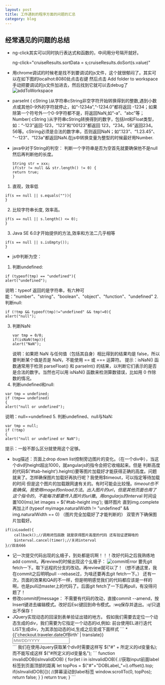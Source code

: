 ```yaml
---
layout: post
title: 工作遇到的程序方面的问题的汇总
category: blog
---
```


## 经常遇见的问题的总结

* ng-click其实可以同时执行表达式和函数的，中间用分号隔开就好。

    ng-click="cruiseResults.sortData = s;cruiseResults.doSort(s.value)"


* 用chrome调试的时候老是找不到要调试的js文件，这个就很郁闷了。其实可以在如下图的localhot:8080处点击右键 然后点击 Add folder to workspace 手动把要调试的js文件加进去，然后找到它就可以去debug了
![addToWorkspace](/blog/images/addToWorkspace.png)

* parseInt ( cString )从字符串cString非空字符开始转换得到的整数,遇到小数点或其他0-9外的字符就停止，如“-1234a”,“-1234.0”都将返回 -1234；如果除第一个符号外一个0-9字符都不是，将返回NaN,如“-a”、“abc”等；
Number( cString )从字符串cString转换得到的数字，包括Int和Float类型，如：“-123”返回-123，“123”和“00123”都返回 123，“234。56”返回234。56等。cString必须是合法的数字串，否则返回NaN；如“.123”、“1.23.45”、 “--123”、“123a"都返回NaN.在js中转换变量为整型的时候最好用Number.

*  java中对于String的判空：
   判断一个字符串是否为空首先就要确保他不是null然后再判断他的长度。

   ```
   String str = xxx; 
   if(str != null && str.length() != 0) { 
   return true; 
   }
   ```
1.  直观，效率低   
   ```
   if(s == null || s.equals("")){
   }
   ```
2.  比较字符串长度, 效率高。
   ```
   if(s == null || s.length() <= 0);
   }
   ```
3.  Java SE 6.0才开始提供的方法,效率和方法二几乎相等
   ```
   if(s == null || s.isEmpty());
   } 
   ```

* js中判断为空：
1.  判断undefined: 
   ```
   if (typeof(tmp) == "undefined"){ 
   alert("undefined");
   ```
 说明：typeof 返回的是字符串，有六种可能："number"、"string"、"boolean"、"object"、"function"、"undefined" 
2.  判断null: 
   ```
   if (!tmp && typeof(tmp)!="undefined" && tmp!=0){ 
   alert("null"); 
   ```
3. 判断NaN:
   ```
   var tmp = 0/0; 
   if(isNaN(tmp)){ 
   alert("NaN");  
   ```
    说明：如果把 NaN 与任何值（包括其自身）相比得到的结果均是 false，所以要判断某个值是否是 NaN，不能使用 == 或 === 运算符。 
    提示：isNaN() 函数通常用于检测 parseFloat() 和 parseInt() 的结果，以判断它们表示的是否是合法的数字。当然也可以用 isNaN() 函数来检测算数错误，比如用 0 作除数的情况。  
4.  判断undefined和null:  
   ```
   var tmp = undefined; 
   if (tmp== undefined) 
   { 
   alert("null or undefined"); 
   ```
说明：null==undefined 
5.  判断undefined、null与NaN: 
   ```
   var tmp = null; 
   if (!tmp) 
   { 
   alert("null or undefined or NaN"); 
   ```
提示：一般不那么区分就使用这个足够。
*  bug描述：页面上drop down list控制旁边图片的变化。（在一个div中），当这个div的height超出1000，就angularjs的指令会把它收缩起来。但是
   判断高度的代码$('#tab-height').height()要等图片加载好才能获得正确的高度。问题就来了。怎样确保图片加载好再执行呢？我使用$timeout，可以指定等待加载的时间
   但是这个图片的加载跟网速有关的。有时可能会比较慢。$timeout也不能确保。我使用image的onload方法。出入图片的url，但是其他页面也用了这个指令的，不能每次都要传入图片的url撒。
   用angularjs的$interval 时间设置100(ms),let images = $('#tab-height img'); 循环图片  直到img.complete  再加上if (typeof myimage.naturalWidth != "undefined" && img.naturalWidth == 0) （图片完全加载好了才能判断的）
   双管齐下确保图片加载好。
```
if(isLoaded){
    callback();//调用闭包函数 就是获得图片高度的代码 还有验证逻辑啥的
    $interval.cancel(timer);//关闭interval
}//双击666
```
*  记一次提交代码出现的幺蛾子，到处都是坑啊！！！改好代码之后我熟练地add commit。再review的时候出现这个幺蛾子：
![commitError](/blog/images/commitError.png)
   要先git fetch一下。取下远程的分支的改动。再review就可以了！（想不通这里，我在commit之后明明pull --rebase过，为啥还要再去git fetch一下。）
   还有一次，页面的效果和QA的不一样，但是明明感觉我们的代码都应该是一样的啊，也是pull过master上的代码了。后面git fetch了一下后再pull，有没得问题了！
*  修改commit的message：
   不需要有代码的改动，直接commit --amend，按Insert键进去编辑模式。改好后Esc键回到命令模式。:wq保存并退出。:q!只退出不保存！
*  JQuery实现动态的回滚到表单验证出错的地方。
	假如我们需要去定位一个动态生成的div，我们需要为它指定一个动态的id,例如:
	前台使用EL进行迭代LIST生成div，为其添加动态的id,生成之后变成下面样式
	   ```
    <label for="DOB_{{$index}}" id="DOBLabel_{{$index}}" class="standard-label"><span class="required-star">*</span>{{'checkout.traveler.dateOfBirth'
                                | translate}}</label>
	<div class="form-element traveler-birth"
                                 data-ng-class="{'has-error': travelerInfo.cruiseformValidated && cruiseTravelerForm.DOB_{{$index}}.$error.required }">
                                <input type="text" class="form-control" id="DOB_{{$index}}" name="DOB_{{$index}}"
                                       placeholder="MM/DD/YYYY" required>
                            </div>
							   ```
	我们在使用Jquery获取某个div时需要这样写
	$("#" + 所定义的id变量名);
	而不能写成这样
	$("#所定义的id变量名");
    ```	
            function invalidDOB(isInvalidDOB) {
                for(let i in isInvalidDOB){
				//获取input前面label标签到页面顶部的距离
                    let topPos = $("#"+"DOBLabel_"+i).offset().top;
                    if(isInvalidDOB[i]){
					//屏幕滚动到label标签
                        window.scrollTo(0, topPos);
                        return false;
                    }
                }
                return true;
            }	
    ```
	 